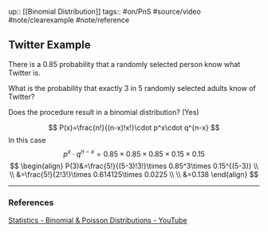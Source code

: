 up:: [[Binomial Distribution]]
tags:: #on/PnS #source/video #note/clearexample #note/reference  

## Twitter Example

There is a 0.85 probability that a randomly selected person know what Twitter is.

What is the probability that exactly 3 in 5 randomly selected adults know of Twitter?

Does the procedure result in a binomial distribution? (Yes)

$$
P(x)=\frac{n!}{(n-x)!x!}\cdot p^x\cdot q^{n-x}
$$
In this case
$$
p^x\cdot q^{n-x} = 0.85\times0.85\times0.85\times 0.15\times 0.15
$$
$$
\begin{align}
P(3)&=\frac{5!}{(5-3)!3!}\times 0.85^3\times 0.15^{(5-3)} \\ \\
&=\frac{5!}{2!3!}\times 0.614125\times 0.0225 \\ \\
&=0.138
\end{align}
$$


---

### References

[Statistics - Binomial & Poisson Distributions - YouTube](https://www.youtube.com/watch?v=BR1nN8DW2Vg)